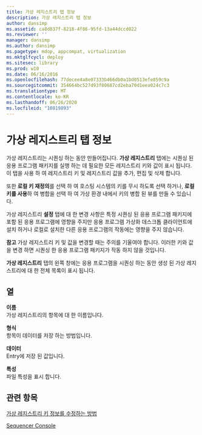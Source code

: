 ```yaml
---
title: 가상 레지스트리 탭 정보
description: 가상 레지스트리 탭 정보
author: dansimp
ms.assetid: ca8d837f-8218-4f86-95fd-13a44dccd022
ms.reviewer: ''
manager: dansimp
ms.author: dansimp
ms.pagetype: mdop, appcompat, virtualization
ms.mktglfcycl: deploy
ms.sitesec: library
ms.prod: w10
ms.date: 06/16/2016
ms.openlocfilehash: 77decee4a8e07333b466db0a1bd0513efe859c9a
ms.sourcegitcommit: 354664bc527d93f80687cd2eba70d1eea024c7c3
ms.translationtype: MT
ms.contentlocale: ko-KR
ms.lasthandoff: 06/26/2020
ms.locfileid: "10819893"
---
```

# 가상 레지스트리 탭 정보


가상 레지스트리는 시퀀싱 하는 동안 만들어집니다. **가상 레지스트리** 탭에는 시퀀싱 된 응용 프로그램 패키지를 실행 하는 데 필요한 모든 레지스트리 키와 값이 표시 됩니다. 이 탭을 사용 하 여 레지스트리 키 및 레지스트리 값을 추가, 편집 및 삭제 합니다.

또한 **로컬 키 재정의**를 선택 하 여 호스팅 시스템의 키를 무시 하도록 선택 하거나, **로컬 키를 사용**하 여 병합을 선택 하 여 가상 환경 내에서 키의 병합 된 뷰를 만들 수 있습니다.

가상 레지스트리 **설정** 탭에 대 한 변경 사항은 특정 시퀀싱 된 응용 프로그램 패키지에 포함 된 응용 프로그램에 영향을 주지만 응용 프로그램 가상화 데스크톱 클라이언트에 설치 하거나 로컬로 설치한 다른 응용 프로그램의 작동에는 영향을 주지 않습니다.

**참고**  가상 레지스트리 키 및 값을 변경할 때는 주의를 기울여야 합니다. 이러한 키와 값을 변경 하면 시퀀싱 한 응용 프로그램 패키지가 작동 하지 않을 것입니다.

 

**가상 레지스트리** 탭의 왼쪽 창에는 응용 프로그램을 시퀀싱 하는 동안 생성 된 가상 레지스트리에 대 한 전체 목록이 표시 됩니다.

## 열


<a href="" id="name"></a>**이름**  
가상 레지스트리의 항목에 대 한 이름입니다.

<a href="" id="type"></a>**형식**  
항목이 데이터를 저장 하는 방법입니다.

<a href="" id="data"></a>**데이터**  
Entry에 저장 된 값입니다.

<a href="" id="attributes"></a>**특성**  
파일 특성을 표시 합니다.

## 관련 항목


[가상 레지스트리 키 정보를 수정하는 방법](how-to-modify-virtual-registry-key-information.md)

[Sequencer Console](sequencer-console.md)

 

 






